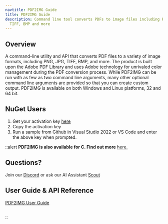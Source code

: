 ```yaml
---
navtitle: PDF2IMG Guide
title: PDF2IMG Guide
description: Command line tool converts PDFs to image files including PNG, JPG,
  TIFF, BMP and more
---
```


## Overview

A command-line utility and API that converts PDF files to a variety of image formats, including PNG, JPG, TIFF, BMP, and more. The product is built upon the Adobe PDF Library and uses Adobe technology for unrivaled color management during the PDF conversion process. While PDF2IMG can be run with as few as two command line arguments, many other optional command line arguments are provided so that you can create custom output. PDF2IMG is available on both Windows and Linux platforms, 32 and 64 bit.

## NuGet Users

1. Get your activation key [here](https://www.datalogics.com/convert-pdfs-to-images)
2. Copy the activation key
3. Run a sample from Github in Visual Studio 2022 or VS Code and enter the above key when prompted.

::alert
**PDF2IMG is also available for C. Find out more** [here.](/pdf-2-img-c-sdk/guide)

## Questions?

Join our [Discord](https://discord.com/invite/jNSHcSdRre) or ask our AI Assistant [Scout](https://www.datalogics.com/?askai=true)

## User Guide & API Reference

[PDF2IMG User Guide](https://tinyurl.com/DatalogicsPDF2IMG)

##
::
